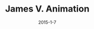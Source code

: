 ---
layout: default
title: James V. Animation
video: <iframe src="//player.vimeo.com/video/118972567" webkitallowfullscreen mozallowfullscreen allowfullscreen></iframe>
img: /img/jamesv1.jpg
date: 2015-1-7
modalId: 4
slug: james-victore
projectDate: July 2013
client: University Assignment
service: Animation

tools: [After Effects,Illustrator,Photoshop]
values: [40,40,20]

brief: To create a kinetic typography piece based on a 30 second voice over supplied by the university.
execution: Upon researching James Victore’s style as a graphic designer I found it to be a rather gritty, dirty style. I used this as a basis for the aesthetic tone of the final animation. I also decided to base the entire animation around Victore’s <a href="http://blog.creativelive.com/wp-content/uploads/2015/01/Victore.jpg">iconic moustache</a>.<br>The resulting piece was something that I am quite proud of as it caused me to develop new skills in design (such as Adobe After Effects) and delve into the field of animation.
---